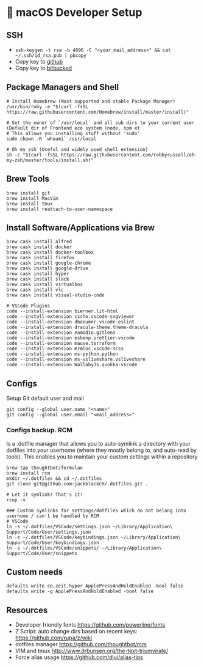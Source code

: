  macOS Developer Setup
=======================

## SSH
- `ssh-keygen -t rsa -b 4096 -C "<your_mail_address>" && cat ~/.ssh/id_rsa.pub | pbcopy`
- Copy key to [github](https://github.com/settings/keys)
- Copy key to [bitbucked](https://bitbucket.org/account/user/<user>/ssh-keys/)

## Package Managers and Shell
```
# Install Homebrew (Most supported and stable Package Manager)
/usr/bin/ruby -e "$(curl -fsSL https://raw.githubusercontent.com/Homebrew/install/master/install)"

# Set the owner of `/usr/local` and all sub dirs to your current user (Default dir of Frontend eco system (node, npm et
# This allows you installing stuff without 'sudo'
sudo chown -R `whoami` /usr/local

# Oh my zsh (Useful and widely used shell extension)
sh -c "$(curl -fsSL https://raw.githubusercontent.com/robbyrussell/oh-my-zsh/master/tools/install.sh)"
```

## Brew Tools
```
brew install git
brew install MacVim
brew install tmux
brew install reattach-to-user-namespace
```

## Install Software/Applications via Brew
```
brew cask install alfred
brew cask install docker
brew cask install docker-toolbox
brew cask install firefox
brew cask install google-chrome
brew cask install google-drive
brew cask install hyper
brew cask install slack
brew cask install virtualbox
brew cask install vlc
brew cask install visual-studio-code

# VSCode Plugins
code --install-extension bierner.lit-html
code --install-extension cssho.vscode-svgviewer
code --install-extension dbaeumer.vscode-eslint
code --install-extension dracula-theme.theme-dracula
code --install-extension eamodio.gitlens
code --install-extension esbenp.prettier-vscode
code --install-extension mauve.terraform
code --install-extension mrmlnc.vscode-scss
code --install-extension ms-python.python
code --install-extension ms-vsliveshare.vsliveshare
code --install-extension WallabyJs.quokka-vscode
```

## Configs
Setup Git default user and mail
```
git config --global user.name "<name>"
git config --global user.email "<mail_address>"
```

### Configs backup. RCM
Is a .dotfile manager that allows you to auto-symlink a directory with your dotfiles into your userhome (where they mostly belong to, and auto-read by tools).
This enables you to maintain your custom settings within a repository 
```
brew tap thoughtbot/formulae
brew install rcm
mkdir ~/.dotfiles && cd ~/.dotfiles
git clone git@github.com:jackblackCH/.dotfiles.git .

# Let it symlink! That's it!
rcup -v

### Custom Symlinks for settings/dotfiles which do not belong into userhome / can't be handled by RCM
# VSCode
ln -s ~/.dotfiles/VSCode/settings.json ~/Library/Application\ Support/Code/User/settings.json
ln -s ~/.dotfiles/VSCode/keybindings.json ~/Library/Application\ Support/Code/User/keybindings.json
ln -s ~/.dotfiles/VSCode/snippets/ ~/Library/Application\ Support/Code/User/snippets
```

## Custom needs
```
defaults write co.zeit.hyper ApplePressAndHoldEnabled -bool false
defaults write -g ApplePressAndHoldEnabled -bool false
```

## Resources
- Developer friendly fonts https://github.com/powerline/fonts
- Z Script: auto change dirs based on recent keys: https://github.com/rupa/z/wiki
- dotfiles manager https://github.com/thoughtbot/rcm
- VIM and tmux http://www.drbunsen.org/the-text-triumvirate/
- Force alias usage https://github.com/djui/alias-tips
